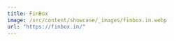 ```yaml
---
title: FinBox
image: /src/content/showcase/_images/finbox.in.webp
url: "https://finbox.in/"
---
```


